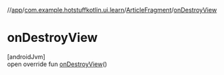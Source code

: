 //[app](../../../index.md)/[com.example.hotstuffkotlin.ui.learn](../index.md)/[ArticleFragment](index.md)/[onDestroyView](on-destroy-view.md)

# onDestroyView

[androidJvm]\
open override fun [onDestroyView](on-destroy-view.md)()

